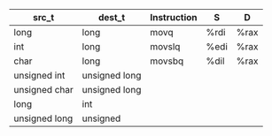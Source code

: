 | src_t | dest_t | Instruction | S | D |
|---|---|---|---|---|
| long | long | movq | %rdi | %rax |
| int | long | movslq | %edi | %rax |
| char | long | movsbq | %dil | %rax |
| unsigned int | unsigned long |  |  |  |
| unsigned char | unsigned long |  |  |  |
| long | int |  |  |  |
| unsigned long | unsigned |  |  |  |
